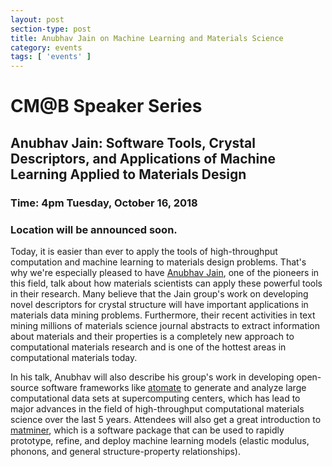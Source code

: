 ```yaml
---
layout: post
section-type: post
title: Anubhav Jain on Machine Learning and Materials Science
category: events
tags: [ 'events' ]
---
```

# CM@B Speaker Series
## Anubhav Jain: Software Tools, Crystal Descriptors, and Applications of Machine Learning Applied to Materials Design
### Time: 4pm Tuesday, October 16, 2018
### Location will be announced soon.

Today, it is easier than ever to apply the tools of high-throughput computation and machine learning to materials design problems. That's why we're especially pleased to have [Anubhav Jain](https://eta.lbl.gov/people/anubhav-jain), one of the pioneers in this field, talk about how materials scientists can apply these powerful tools in their research. Many believe that the Jain group's work on developing novel descriptors for crystal structure will have important applications in materials data mining problems. Furthermore, their recent activities in text mining millions of materials science journal abstracts to extract information about materials and their properties is a completely new approach to computational materials research and is one of the hottest areas in computational materials today.

In his talk, Anubhav will also describe his group's work in developing open-source software frameworks like [atomate](https://atomate.org) to generate and analyze large computational data sets at supercomputing centers, which has lead to major advances in the field of high-throughput computational materials science over the last 5 years. Attendees will also get a great introduction to [matminer](https://hackingmaterials.github.io/matminer/), which is a software package that can be used to rapidly prototype, refine, and deploy machine learning models (elastic modulus, phonons, and general structure-property relationships). 

